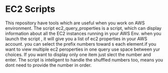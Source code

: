 # EC2 Scripts
This repository have tools which are useful when you work on AWS environment.
The script ec2_query_properties is a script, which can display information about all the EC2 instances running in your AWS Env.
when you launch the script , it will give you a list of ec2 properties in your AWS account. you can select the prefix numbers toward s each element.if you want to view multiple ec2 peroperties in one query use space between yur choices. If you want to display only one item just slect the number and enter.
The script is inteligent to handle the shuffled numbers too, means you dont need to provide the number in order.
